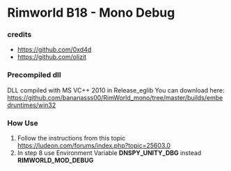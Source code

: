 # Rimworld B18 - Mono Debug

### credits
   - https://github.com/0xd4d
   - https://github.com/olizit

### Precompiled dll
   DLL compiled with MS VC++ 2010 in Release_eglib
   You can download here: <https://github.com/bananasss00/RimWorld_mono/tree/master/builds/embedruntimes/win32>

### How Use  
   1) Follow the instructions from this topic <https://ludeon.com/forums/index.php?topic=25603.0>
   2) In step 8 use Environment Variable **DNSPY_UNITY_DBG** instead **RIMWORLD_MOD_DEBUG**